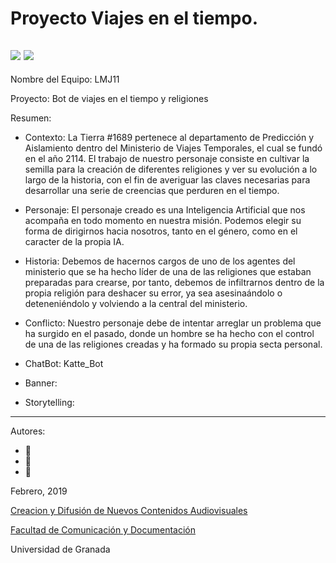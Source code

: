 # Proyecto Viajes en el tiempo.


![](https://pixel.nymag.com/imgs/daily/vulture/2016/11/07/tessa.w700.h467.jpg)
![](https://imgix.bustle.com/rehost/2016/9/13/0a3eb310-cd79-453e-a4cf-8c755bbcf33c.jpg)
--

Nombre del Equipo: LMJ11

Proyecto: Bot de viajes en el tiempo y religiones

Resumen:  


- Contexto: La Tierra #1689 pertenece al departamento de Predicción y Aislamiento dentro del Ministerio de Viajes Temporales, el cual se fundó en el año 2114. El trabajo de nuestro personaje consiste en cultivar la semilla para la creación de diferentes religiones y ver su evolución a lo largo de la historia, con el fin de averiguar las claves necesarias para desarrollar una serie de creencias que perduren en el tiempo.

- Personaje: El personaje creado es una Inteligencia Artificial que nos acompaña en todo momento en nuestra misión. Podemos elegir su forma de dirigirnos hacia nosotros, tanto en el género, como en el caracter de la propia IA.

- Historia: Debemos de hacernos cargos de uno de los agentes del ministerio que se ha hecho líder de una de las religiones que estaban preparadas para crearse, por tanto, debemos de infiltrarnos dentro de la propia religión para deshacer su error, ya sea asesinaándolo o deteneniéndolo y volviendo a la central del ministerio.

- Conflicto: Nuestro personaje debe de intentar arreglar un problema que ha surgido en el pasado, donde un hombre se ha hecho con el control de una de las religiones creadas y ha formado su propia secta personal.

- ChatBot: Katte_Bot

- Banner:  

- Storytelling: 

------



Autores: 
- :man: 
- :woman:
- :woman: 

<!---
Lista completa de emojis de markDown - https://gist.github.com/rxaviers/7360908) 
-->



Febrero, 2019

[Creacion y Difusión de Nuevos Contenidos Audiovisuales](http://utopolis.ugr.es/medialab)

[Facultad de Comunicación y Documentación](http://fcd.ugr.es)

Universidad de Granada
